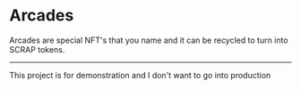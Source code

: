 # Arcades
Arcades are special NFT's that you name and it can be recycled to turn into SCRAP tokens.

---

This project is for demonstration and I don't want to go into production
